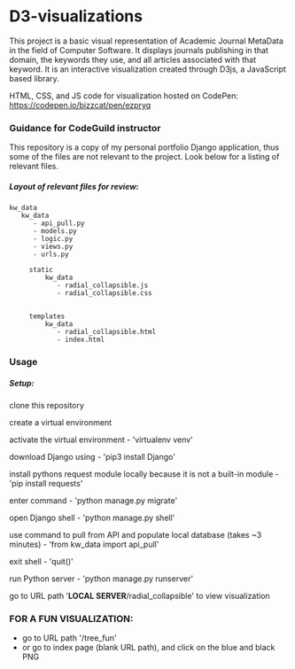 # D3-visualizations
This project is a basic visual representation of Academic Journal MetaData in the field of Computer Software. It displays journals publishing in that domain, the keywords they use, and all articles associated with that keyword. It is an interactive visualization created through D3js, a JavaScript based library.

HTML, CSS, and JS code for visualization hosted on CodePen: https://codepen.io/bizzcat/pen/ezpryq


### Guidance for CodeGuild instructor
This repository is a copy of my personal portfolio Django application, thus some of the files are not relevant to the project. Look below for a listing of relevant files.


##### Layout of relevant files for review:
    kw_data
       kw_data
          - api_pull.py
          - models.py
          - logic.py
          - views.py
          - urls.py

         static
             kw_data
                - radial_collapsible.js        
                - radial_collapsible.css


         templates
             kw_data
                - radial_collapsible.html
                - index.html


### Usage

##### Setup:

clone this repository

create a virtual environment

activate the virtual environment
      - 'virtualenv venv'

download Django using
      - 'pip3 install Django'

install pythons request module locally because it is not a built-in module
      - 'pip install requests'

enter command
      - 'python manage.py migrate'

open Django shell
      - 'python manage.py shell'

use command to pull from API and populate local database (takes ~3 minutes)
      - 'from kw_data import api_pull'

exit shell
      - 'quit()'

run Python server
      - 'python manage.py runserver'

go to URL path '**LOCAL SERVER**/radial_collapsible' to view visualization





### FOR A FUN VISUALIZATION:
  - go to URL path '/tree_fun'
  - or go to index page (blank URL path), and click on the blue and black PNG
